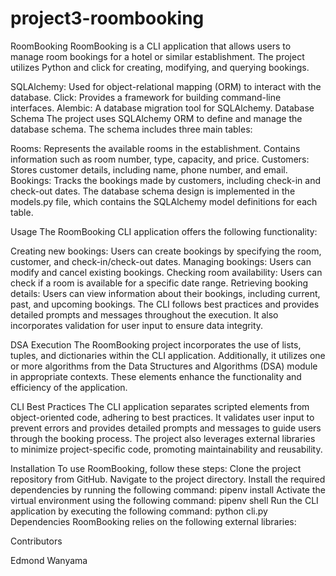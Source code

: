 # project3-roombooking

RoomBooking RoomBooking is a CLI application that allows users to manage room bookings for a hotel or similar establishment. The project utilizes Python and click for creating, modifying, and querying bookings.

SQLAlchemy: Used for object-relational mapping (ORM) to interact with the database. Click: Provides a framework for building command-line interfaces. Alembic: A database migration tool for SQLAlchemy. Database Schema The project uses SQLAlchemy ORM to define and manage the database schema. The schema includes three main tables:

Rooms: Represents the available rooms in the establishment. Contains information such as room number, type, capacity, and price. Customers: Stores customer details, including name, phone number, and email. Bookings: Tracks the bookings made by customers, including check-in and check-out dates. The database schema design is implemented in the models.py file, which contains the SQLAlchemy model definitions for each table.

Usage The RoomBooking CLI application offers the following functionality:

Creating new bookings: Users can create bookings by specifying the room, customer, and check-in/check-out dates. Managing bookings: Users can modify and cancel existing bookings. Checking room availability: Users can check if a room is available for a specific date range. Retrieving booking details: Users can view information about their bookings, including current, past, and upcoming bookings. The CLI follows best practices and provides detailed prompts and messages throughout the execution. It also incorporates validation for user input to ensure data integrity.

DSA Execution The RoomBooking project incorporates the use of lists, tuples, and dictionaries within the CLI application. Additionally, it utilizes one or more algorithms from the Data Structures and Algorithms (DSA) module in appropriate contexts. These elements enhance the functionality and efficiency of the application.

CLI Best Practices The CLI application separates scripted elements from object-oriented code, adhering to best practices. It validates user input to prevent errors and provides detailed prompts and messages to guide users through the booking process. The project also leverages external libraries to minimize project-specific code, promoting maintainability and reusability.

Installation To use RoomBooking, follow these steps: Clone the project repository from GitHub. Navigate to the project directory. Install the required dependencies by running the following command: pipenv install Activate the virtual environment using the following command: pipenv shell Run the CLI application by executing the following command: python cli.py Dependencies RoomBooking relies on the following external libraries:

Contributors

Edmond Wanyama 


